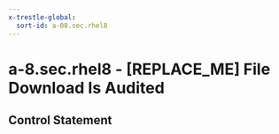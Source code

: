 ```yaml
---
x-trestle-global:
  sort-id: a-08.sec.rhel8
---
```


# a-8.sec.rhel8 - \[REPLACE_ME\] File Download Is Audited

## Control Statement
